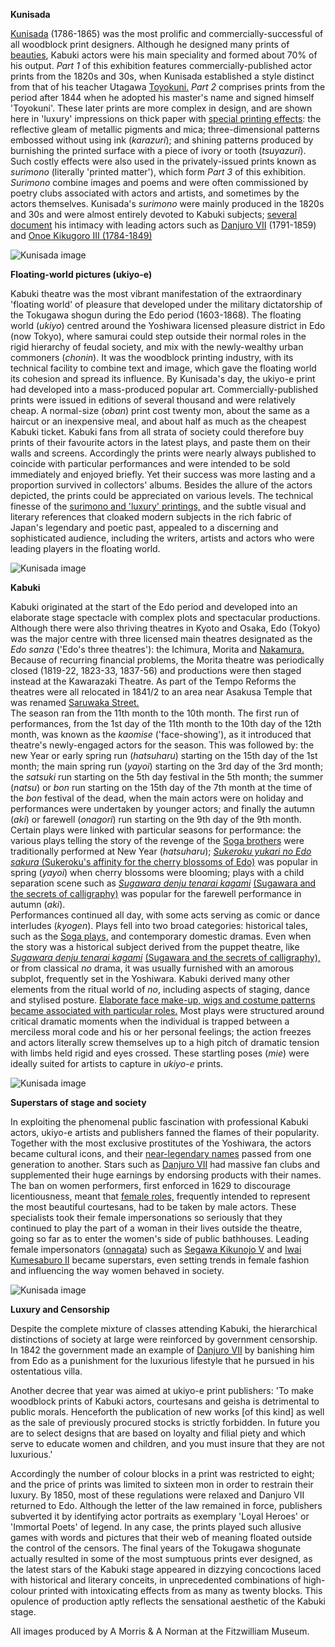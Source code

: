 **Kunisada**

[Kunisada](/themes/kunisadas-names) (1786-1865) was the most prolific and commercially-successful of all woodblock print designers. Although he designed many prints of [beauties](KUN/kun022.htm), Kabuki actors were his main speciality and formed about 70% of his output. _Part 1_ of this exhibition features commercially-published actor prints from the 1820s and 30s, when Kunisada established a style distinct from that of his teacher Utagawa [Toyokuni.](/themes/kunisadas-names) _Part 2_ comprises prints from the period after 1844 when he adopted his master's name and signed himself 'Toyokuni'. These later prints are more complex in design, and are shown here in 'luxury' impressions on thick paper with [special printing effects](/themes/surimono-and-special-printing-effects): the reflective gleam of metallic pigments and mica; three-dimensional patterns embossed without using ink (_karazuri_); and shining patterns produced by burnishing the printed surface with a piece of ivory or tooth (_tsuyazuri_). Such costly effects were also used in the privately-issued prints known as _surimono_ (literally 'printed matter'), which form _Part 3_ of this exhibition. _Surimono_ combine images and poems and were often commissioned by poetry clubs associated with actors and artists, and sometimes by the actors themselves. Kunisada's _surimono_ were mainly produced in the 1820s and 30s and were almost entirely devoted to Kabuki subjects; [several document](/exhibition/group-9) his intimacy with leading actors such as [Danjuro VII](/themes/textE) (1791-1859) and [Onoe Kikugoro III (1784-1849)](/themes/onoe-kikugoro-iii)

![Kunisada image](P.480-1937_small4.jpg)

**Floating-world pictures (ukiyo-e)**

Kabuki theatre was the most vibrant manifestation of the extraordinary 'floating world' of pleasure that developed under the military dictatorship of the Tokugawa shogun during the Edo period (1603-1868). The floating world (_ukiyo_) centred around the Yoshiwara licensed pleasure district in Edo (now Tokyo), where samurai could step outside their normal roles in the rigid hierarchy of feudal society, and mix with the newly-wealthy urban commoners (_chonin_). It was the woodblock printing industry, with its technical facility to combine text and image, which gave the floating world its cohesion and spread its influence. By Kunisada's day, the ukiyo-e print had developed into a mass-produced popular art. Commercially-published prints were issued in editions of several thousand and were relatively cheap. A normal-size (_oban_) print cost twenty mon, about the same as a haircut or an inexpensive meal, and about half as much as the cheapest Kabuki ticket. Kabuki fans from all strata of society could therefore buy prints of their favourite actors in the latest plays, and paste them on their walls and screens. Accordingly the prints were nearly always published to coincide with particular performances and were intended to be sold immediately and enjoyed briefly. Yet their success was more lasting and a proportion survived in collectors' albums. Besides the allure of the actors depicted, the prints could be appreciated on various levels. The technical finesse of the [surimono and 'luxury' printings,](/themes/surimono-and-special-printing-effects) and the subtle visual and literary references that cloaked modern subjects in the rich fabric of Japan's legendary and poetic past, appealed to a discerning and sophisticated audience, including the writers, artists and actors who were leading players in the floating world.

![Kunisada image](P.505-1937.jpg)

**Kabuki**

Kabuki originated at the start of the Edo period and developed into an elaborate stage spectacle with complex plots and spectacular productions. Although there were also thriving theatres in Kyoto and Osaka, Edo (Tokyo) was the major centre with three licensed main theatres designated as the _Edo sanza_ ('Edo's three theatres'): the Ichimura, Morita and [Nakamura.](/themes/inside-a-theatre) Because of recurring financial problems, the Morita theatre was periodically closed (1819-22, 1823-33, 1837-56) and productions were then staged instead at the Kawarazaki Theatre. As part of the Tempo Reforms the theatres were all relocated in 1841/2 to an area near Asakusa Temple that was renamed [Saruwaka Street.](/themes/saruwaka-street)  
The season ran from the 11th month to the 10th month. The first run of performances, from the 1st day of the 11th month to the 10th day of the 12th month, was known as the _kaomise_ ('face-showing'), as it introduced that theatre's newly-engaged actors for the season. This was followed by: the new Year or early spring run (_hatsuharu_) starting on the 15th day of the 1st month; the main spring run (_yayoi_) starting on the 3rd day of the 3rd month; the _satsuki_ run starting on the 5th day festival in the 5th month; the summer (_natsu_) or _bon_ run starting on the 15th day of the 7th month at the time of the _bon_ festival of the dead, when the main actors were on holiday and performances were undertaken by younger actors; and finally the autumn (_aki_) or farewell (_onagori_) run starting on the 9th day of the 9th month. Certain plays were linked with particular seasons for performance: the various plays telling the story of the revenge of the [Soga brothers](/exhibition/group-6) were traditionally performed at New Year (_hatsuharu_); [_Sukeroku yukari no Edo sakura_ (Sukeroku's affinity for the cherry blossoms of Edo)](/exhibition/group-5) was popular in spring (_yayoi_) when cherry blossoms were blooming; plays with a child separation scene such as _[Sugawara denju tenarai kagami](/exhibition/group-3)_ [(Sugawara and the secrets of calligraphy)](/exhibition/group-3) was popular for the farewell performance in autumn (_aki_).  
Performances continued all day, with some acts serving as comic or dance interludes (_kyogen_). Plays fell into two broad categories: historical tales, such as the [Soga plays,](/exhibition/group-6) and contemporary domestic dramas. Even when the story was a historical subject derived from the puppet theatre, like _[Sugawara denju tenarai kagami](/exhibition/group-3)_ [(Sugawara and the secrets of calligraphy),](/exhibition/group-3) or from classical _no_ drama, it was usually furnished with an amorous subplot, frequently set in the Yoshiwara. Kabuki derived many other elements from the ritual world of _no_, including aspects of staging, dance and stylised posture. [Elaborate face make-up, wigs and costume patterns became associated with particular roles.](/exhibition/group-2) Most plays were structured around critical dramatic moments when the individual is trapped between a merciless moral code and his or her personal feelings; the action freezes and actors literally screw themselves up to a high pitch of dramatic tension with limbs held rigid and eyes crossed. These startling poses (_mie_) were ideally suited for artists to capture in _ukiyo-e_ prints.

![Kunisada image](P.489-1937_small1.jpg)

**Superstars of stage and society**

In exploiting the phenomenal public fascination with professional Kabuki actors, ukiyo-e artists and publishers fanned the flames of their popularity. Together with the most exclusive prostitutes of the Yoshiwara, the actors became cultural icons, and their [near-legendary names](/themes/actors-names-and-crests) passed from one generation to another. Stars such as [Danjuro VII](/exhibition/group-8-part-1) had massive fan clubs and supplemented their huge earnings by endorsing products with their names. The ban on women performers, first enforced in 1629 to discourage licentiousness, meant that [female roles,](/themes/fan-prints-two) frequently intended to represent the most beautiful courtesans, had to be taken by male actors. These specialists took their female impersonations so seriously that they continued to play the part of a woman in their lives outside the theatre, going so far as to enter the women's side of public bathhouses. Leading female impersonators ([onnagata](/themes/fan-prints-two)) such as [Segawa Kikunojo V](/exhibition/group-7) and [Iwai Kumesaburo II](/exhibition/group-8-part-1) became superstars, even setting trends in female fashion and influencing the way women behaved in society.

![Kunisada image](P.501-1937_small2.jpg)

**Luxury and Censorship**

Despite the complete mixture of classes attending Kabuki, the hierarchical distinctions of society at large were reinforced by government censorship. In 1842 the government made an example of [Danjuro VII](/themes/textE) by banishing him from Edo as a punishment for the luxurious lifestyle that he pursued in his ostentatious villa.

Another decree that year was aimed at ukiyo-e print publishers: 'To make woodblock prints of Kabuki actors, courtesans and geisha is detrimental to public morals. Henceforth the publication of new works \[of this kind\] as well as the sale of previously procured stocks is strictly forbidden. In future you are to select designs that are based on loyalty and filial piety and which serve to educate women and children, and you must insure that they are not luxurious.'

Accordingly the number of colour blocks in a print was restricted to eight; and the price of prints was limited to sixteen mon in order to restrain their luxury. By 1850, most of these regulations were relaxed and Danjuro VII returned to Edo. Although the letter of the law remained in force, publishers subverted it by identifying actor portraits as exemplary 'Loyal Heroes' or 'Immortal Poets' of legend. In any case, the prints played such allusive games with words and pictures that their web of meaning floated outside the control of the censors. The final years of the Tokugawa shogunate actually resulted in some of the most sumptuous prints ever designed, as the latest stars of the Kabuki stage appeared in dizzying concoctions laced with historical and literary conceits, in unprecedented combinations of high-colour printed with intoxicating effects from as many as twenty blocks. This opulence of production aptly reflects the sensational aesthetic of the Kabuki stage.  

All images produced by A Morris & A Norman at the Fitzwilliam Museum.
